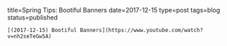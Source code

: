 
title=Spring Tips: Bootiful Banners
date=2017-12-15
type=post
tags=blog
status=published
~~~~~~
[(2017-12-15) Bootiful Banners](https://www.youtube.com/watch?v=nh2seTeGw5A) 
            